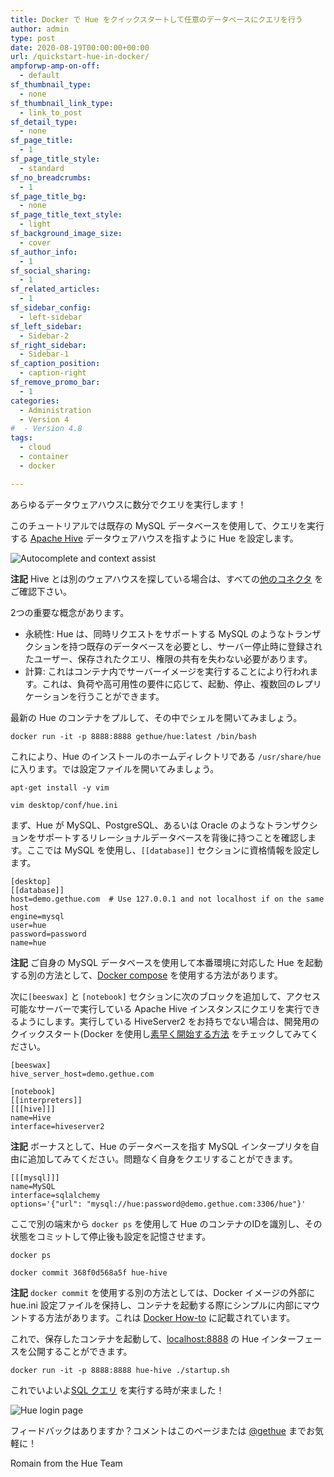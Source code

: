 ```yaml
---
title: Docker で Hue をクイックスタートして任意のデータベースにクエリを行う
author: admin
type: post
date: 2020-08-19T00:00:00+00:00
url: /quickstart-hue-in-docker/
ampforwp-amp-on-off:
  - default
sf_thumbnail_type:
  - none
sf_thumbnail_link_type:
  - link_to_post
sf_detail_type:
  - none
sf_page_title:
  - 1
sf_page_title_style:
  - standard
sf_no_breadcrumbs:
  - 1
sf_page_title_bg:
  - none
sf_page_title_text_style:
  - light
sf_background_image_size:
  - cover
sf_author_info:
  - 1
sf_social_sharing:
  - 1
sf_related_articles:
  - 1
sf_sidebar_config:
  - left-sidebar
sf_left_sidebar:
  - Sidebar-2
sf_right_sidebar:
  - Sidebar-1
sf_caption_position:
  - caption-right
sf_remove_promo_bar:
  - 1
categories:
  - Administration
  - Version 4
#  - Version 4.8
tags:
  - cloud
  - container
  - docker

---
```


あらゆるデータウェアハウスに数分でクエリを実行します！

このチュートリアルでは既存の MySQL データベースを使用して、クエリを実行する [Apache Hive](https://hive.apache.org/) データウェアハウスを指すように Hue を設定します。

![Autocomplete and context assist](https://cdn.gethue.com/uploads/2017/07/hue_4_assistant_2.gif)

**注記** Hive とは別のウェアハウスを探している場合は、すべての[他のコネクタ](https://docs.gethue.com/administrator/configuration/connectors/) をご確認下さい。

2つの重要な概念があります。

* 永続性: Hue は、同時リクエストをサポートする MySQL のようなトランザクションを持つ既存のデータベースを必要とし、サーバー停止時に登録されたユーザー、保存されたクエリ、権限の共有を失わない必要があります。
* 計算: これはコンテナ内でサーバーイメージを実行することにより行われます。これは、負荷や高可用性の要件に応じて、起動、停止、複数回のレプリケーションを行うことができます。

最新の Hue のコンテナをプルして、その中でシェルを開いてみましょう。

    docker run -it -p 8888:8888 gethue/hue:latest /bin/bash

これにより、Hue のインストールのホームディレクトリである `/usr/share/hue` に入ります。では設定ファイルを開いてみましょう。

    apt-get install -y vim

    vim desktop/conf/hue.ini

まず、Hue が MySQL、PostgreSQL、あるいは Oracle のようなトランザクションをサポートするリレーショナルデータベースを背後に持つことを確認します。ここでは MySQL を使用し、`[[database]]` セクションに資格情報を設定します。

    [desktop]
    [[database]]
    host=demo.gethue.com  # Use 127.0.0.1 and not localhost if on the same host
    engine=mysql
    user=hue
    password=password
    name=hue

**注記** ご自身の MySQL データベースを使用して本番環境に対応した Hue を起動する別の方法として、[Docker compose](https://github.com/cloudera/hue/tree/master/tools/docker/hue#docker-compose) を使用する方法があります。

次に`[beeswax]` と `[notebook]` セクションに次のブロックを追加して、アクセス可能なサーバーで実行している Apache Hive インスタンスにクエリを実行できるようにします。実行している HiveServer2 をお持ちでない場合は、開発用のクイックスタート(Docker を使用し[素早く開始する方法](https://docs.gethue.com/developer/development/#first-sql-queries) をチェックしてみてください。

    [beeswax]
    hive_server_host=demo.gethue.com

    [notebook]
    [[interpreters]]
    [[[hive]]]
    name=Hive
    interface=hiveserver2

**注記** ボーナスとして、Hue のデータベースを指す MySQL インタープリタを自由に追加してみてください。問題なく自身をクエリすることができます。

    [[[mysql]]]
    name=MySQL
    interface=sqlalchemy
    options='{"url": "mysql://hue:password@demo.gethue.com:3306/hue"}'

ここで別の端末から `docker ps` を使用して Hue のコンテナのIDを識別し、その状態をコミットして停止後も設定を記憶させます。

    docker ps

    docker commit 368f0d568a5f hue-hive

**注記** `docker commit` を使用する別の方法としては、Docker イメージの外部に hue.ini 設定ファイルを保持し、コンテナを起動する際にシンプルに内部にマウントする方法があります。これは [Docker How-to](https://github.com/cloudera/hue/tree/master/tools/docker/hue#configuration) に記載されています。

これで、保存したコンテナを起動して、[localhost:8888](localhost:8888) の Hue インターフェースを公開することができます。

    docker run -it -p 8888:8888 hue-hive ./startup.sh


これでいよいよ[SQL クエリ](https://docs.gethue.com/user/querying/) を実行する時が来ました！

![Hue login page](https://cdn.gethue.com/uploads/2017/12/Screen-Shot-2017-11-15-at-3.34.20-PM.png)

フィードバックはありますか？コメントはこのページまたは [@gethue](https://twitter.com/gethue) までお気軽に！

Romain from the Hue Team
